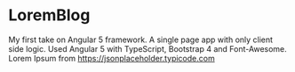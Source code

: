 # LoremBlog
My first take on Angular 5 framework. A single page app with only client side logic. Used Angular 5 with TypeScript, Bootstrap 4 and Font-Awesome.
Lorem Ipsum from https://jsonplaceholder.typicode.com 
